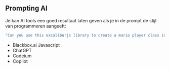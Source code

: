## Prompting AI

Je kan AI tools een goed resultaat laten geven als je in de prompt de stijl van programmeren aangeeft:

```js
"Can you use this excaliburjs library to create a mario player class in OOP style in javascript? https://github.com/excaliburjs/Excalibur. You can use import { Actor } from "excalibur" to import the right classes from the library."
```
- Blackbox.ai Javascript
- ChatGPT
- Codeium
- Copilot